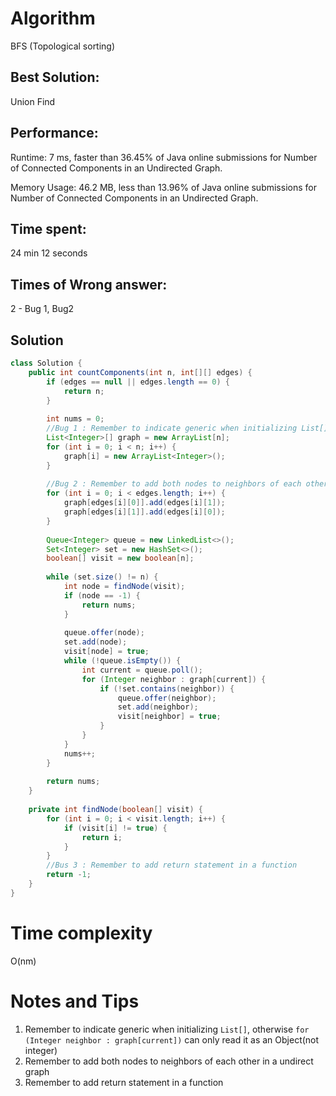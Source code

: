 # Algorithm

BFS (Topological sorting)

## Best Solution:

Union Find

## Performance:

Runtime: 7 ms, faster than 36.45% of Java online submissions for Number of Connected Components in an Undirected Graph.

Memory Usage: 46.2 MB, less than 13.96% of Java online submissions for Number of Connected Components in an Undirected Graph.

## Time spent:

24 min 12 seconds

## Times of Wrong answer:

2 - Bug 1, Bug2

## Solution

```java
class Solution {
    public int countComponents(int n, int[][] edges) {
        if (edges == null || edges.length == 0) {
            return n;
        }
        
        int nums = 0;
        //Bug 1 : Remember to indicate generic when initializing List[], otherwise "for (Integer neighbor : graph[current])" can only read it as an Object(not integer)
        List<Integer>[] graph = new ArrayList[n];
        for (int i = 0; i < n; i++) {
            graph[i] = new ArrayList<Integer>();
        }
        
        //Bug 2 : Remember to add both nodes to neighbors of each other in a undirect graph 
        for (int i = 0; i < edges.length; i++) {
            graph[edges[i][0]].add(edges[i][1]);   
            graph[edges[i][1]].add(edges[i][0]);  
        }
        
        Queue<Integer> queue = new LinkedList<>();
        Set<Integer> set = new HashSet<>();
        boolean[] visit = new boolean[n];
        
        while (set.size() != n) {
            int node = findNode(visit);
            if (node == -1) {
                return nums;
            }
            
            queue.offer(node);
            set.add(node);
            visit[node] = true;
            while (!queue.isEmpty()) {
                int current = queue.poll();
                for (Integer neighbor : graph[current]) {
                    if (!set.contains(neighbor)) {
                        queue.offer(neighbor);
                        set.add(neighbor);
                        visit[neighbor] = true;
                    }
                }
            }
            nums++;
        }
        
        return nums;
    }
    
    private int findNode(boolean[] visit) {
        for (int i = 0; i < visit.length; i++) {
            if (visit[i] != true) {
                return i;
            }
        }
        //Bus 3 : Remember to add return statement in a function
        return -1;
    }
}
```



# Time complexity

O(nm)

# Notes and Tips

1. Remember to indicate generic when initializing `List[]`, otherwise `for (Integer neighbor : graph[current])` can only read it as an Object(not integer)
2. Remember to add both nodes to neighbors of each other in a undirect graph
3. Remember to add return statement in a function